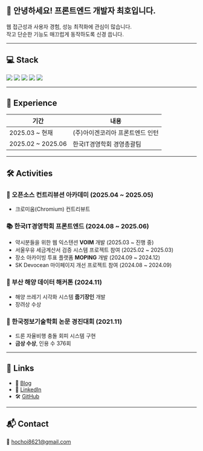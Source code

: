 ## 👋 안녕하세요! 프론트엔드 개발자 최호입니다.

웹 접근성과 사용자 경험, 성능 최적화에 관심이 많습니다.  
작고 단순한 기능도 매끄럽게 동작하도록 신경 씁니다.

---

## 💻 Stack

<p>
  <img src="https://img.shields.io/badge/React-61DAFB?style=for-the-badge&logo=react&logoColor=000000" />
  <img src="https://img.shields.io/badge/Next.js-000000?style=for-the-badge&logo=nextdotjs&logoColor=ffffff" />
  <img src="https://img.shields.io/badge/TypeScript-3178C6?style=for-the-badge&logo=typescript&logoColor=ffffff" />
  <img src="https://img.shields.io/badge/Zustand-000000?style=for-the-badge&logo=zustand&logoColor=white" />
  <img src="https://img.shields.io/badge/Tailwind CSS-06B6D4?style=for-the-badge&logo=tailwindcss&logoColor=ffffff" />
</p>

---

## 👥 Experience

| 기간               | 내용                            |
|--------------------|---------------------------------|
| 2025.03 ~ 현재      | (주)아이겐코리아 프론트엔드 인턴     |
| 2025.02 ~ 2025.06  | 한국IT경영학회 경영총괄팀           |

---

## 🛠 Activities

### 📌 오픈소스 컨트리뷰션 아카데미 (2025.04 ~ 2025.05)
- 크로미움(Chromium) 컨트리뷰트

### 📚 한국IT경영학회 프론트엔드 (2024.08 ~ 2025.06)
- 약시분들을 위한 웹 익스텐션 **VOIM** 개발 (2025.03 ~ 진행 중)
- 서울우유 세금계산서 검증 시스템 프로젝트 참여 (2025.02 ~ 2025.03)
- 장소 아카이빙 투표 플랫폼 **MOPING** 개발 (2024.09 ~ 2024.12)
- SK Devocean 마이페이지 개선 프로젝트 참여 (2024.08 ~ 2024.09)

### 🌊 부산 해양 데이터 해커톤 (2024.11)
- 해양 쓰레기 시각화 시스템 **줍기장인** 개발
- 장려상 수상

### 🛫 한국정보기술학회 논문 경진대회 (2021.11)
- 드론 자율비행 충돌 회피 시스템 구현
- **금상 수상**, 인용 수 376회

---

## 🔗 Links

- 📝 [Blog](https://howu.run)  
- 💼 [LinkedIn](https://www.linkedin.com/in/%ED%98%B8-%EC%B5%9C-a3b7572b0/)  
- 🛠 [GitHub](https://github.com/choihooo/choihooo)

---

## 📬 Contact

📨 hochoi8621@gmail.com
